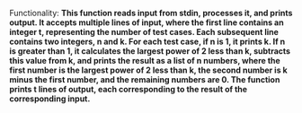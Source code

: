 Functionality: **This function reads input from stdin, processes it, and prints output. It accepts multiple lines of input, where the first line contains an integer t, representing the number of test cases. Each subsequent line contains two integers, n and k. For each test case, if n is 1, it prints k. If n is greater than 1, it calculates the largest power of 2 less than k, subtracts this value from k, and prints the result as a list of n numbers, where the first number is the largest power of 2 less than k, the second number is k minus the first number, and the remaining numbers are 0. The function prints t lines of output, each corresponding to the result of the corresponding input.**